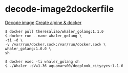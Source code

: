 # decode-image2dockerfile
[Decode image](https://github.com/P3GLEG/Whaler)
[Create alpine & docker](https://github.com/Cethy/alpine-docker-client)

```shell=
$ docker pull theresaliao/whaler_golang:1.1.0
$ docker run --name whaler_golang \
-ti -d \
-v /var/run/docker.sock:/var/run/docker.sock \
whaler_golang:1.0.0 \
sh
           
$ docker exec -ti whaler_golang sh
$ ./Whaler -sV=1.36 aquamars00/deeplook_cityeyes:1.1.0
```
